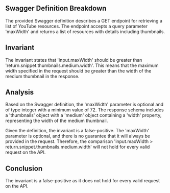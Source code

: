 ## Swagger Definition Breakdown

The provided Swagger definition describes a GET endpoint for retrieving a list of YouTube resources. The endpoint accepts a query parameter 'maxWidth' and returns a list of resources with details including thumbnails.

## Invariant

The invariant states that 'input.maxWidth' should be greater than 'return.snippet.thumbnails.medium.width'. This means that the maximum width specified in the request should be greater than the width of the medium thumbnail in the response.

## Analysis

Based on the Swagger definition, the 'maxWidth' parameter is optional and of type integer with a minimum value of 72. The response schema includes a 'thumbnails' object with a 'medium' object containing a 'width' property, representing the width of the medium thumbnail.

Given the definition, the invariant is a false-positive. The 'maxWidth' parameter is optional, and there is no guarantee that it will always be provided in the request. Therefore, the comparison 'input.maxWidth > return.snippet.thumbnails.medium.width' will not hold for every valid request on the API.

## Conclusion

The invariant is a false-positive as it does not hold for every valid request on the API.
